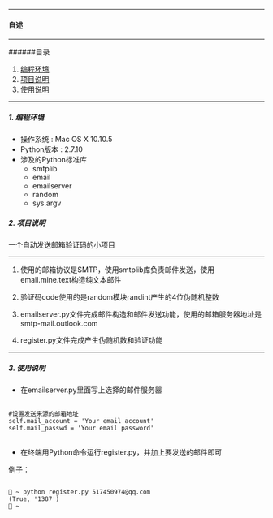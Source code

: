 --------------
<h4 id = 'CV'>自述</h4>

--------------

######目录

1. [编程环境](#c1)
2. [项目说明](#c2)
3. [使用说明](#c3)

--------------

<h5 id = 'c1'>1. 编程环境</h5>

* 操作系统 : Mac OS X 10.10.5
* Python版本 : 2.7.10
* 涉及的Python标准库
  - smtplib
  - email
  - emailserver
  - random
  - sys.argv

<h5 id = 'c2'>2. 项目说明</h5>

一个自动发送邮箱验证码的小项目

---------------

1. 使用的邮箱协议是SMTP，使用smtplib库负责邮件发送，使用email.mine.text构造纯文本邮件

2. 验证码code使用的是random模块randint产生的4位伪随机整数

3. emailserver.py文件完成邮件构造和邮件发送功能，使用的邮箱服务器地址是smtp-mail.outlook.com

4. register.py文件完成产生伪随机数和验证功能

---------------
<h5 id = 'c3'>3. 使用说明</h5>

* 在emailserver.py里面写上选择的邮件服务器

<pre><code>
#设置发送来源的邮箱地址
self.mail_account = 'Your email account'
self.mail_passwd = 'Your email password'
</code>
</pre>

* 在终端用Python命令运行register.py，并加上要发送的邮件即可

例子：

<pre><code>
 ~ python register.py 517450974@qq.com
(True, '1387')
 ~
</code>
</pre>
